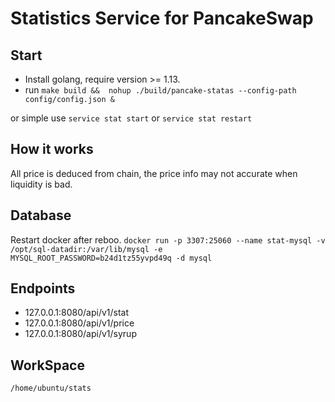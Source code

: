 # Statistics Service for PancakeSwap

## Start

-  Install golang, require version >= 1.13.
-  run `make build &&  nohup ./build/pancake-statas --config-path config/config.json &`

or simple use `service stat start` or `service stat restart`

## How it works

All price is deduced from chain, the price info may not accurate when liquidity is bad.

## Database
Restart docker after reboo.
`docker run -p 3307:25060 --name stat-mysql -v /opt/sql-datadir:/var/lib/mysql -e MYSQL_ROOT_PASSWORD=b24d1tz55yvpd49q -d mysql`

## Endpoints

- 127.0.0.1:8080/api/v1/stat
- 127.0.0.1:8080/api/v1/price
- 127.0.0.1:8080/api/v1/syrup

## WorkSpace 
`/home/ubuntu/stats`

